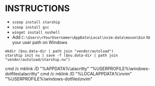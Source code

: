 # INSTRUCTIONS

- `scoop install starship`
- `scoop install gcc`
- `winget install nushell`
- Add `C:\Users\<YourUsername>\AppData\Local\nvim-data\mason\bin` to your user path on Windows


```
mkdir ($nu.data-dir | path join "vendor/autoload")
starship init nu | save -f ($nu.data-dir | path join "vendor/autoload/starship.nu")
```
cmd /c mklink /D "%APPDATA%\alacritty" "%USERPROFILE%\windows-dotfiles\alacritty"
cmd /c mklink /D "%LOCALAPPDATA%\nvim" "%USERPROFILE%\windows-dotfiles\nvim"
